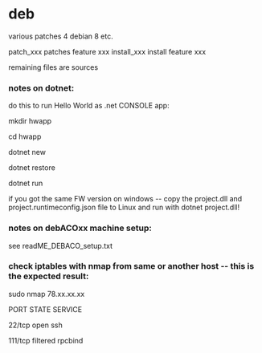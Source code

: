 # deb
various patches 4 debian 8 etc.

patch_xxx patches feature xxx
install_xxx install feature xxx


remaining files are sources

### notes on dotnet: 

do this to run Hello World as .net CONSOLE app:

mkdir hwapp

cd hwapp

dotnet new

dotnet restore

dotnet run

if you got the same FW version on windows -- copy the project.dll and project.runtimeconfig.json file to Linux and run with dotnet project.dll!


### notes on debACOxx machine setup:

see readME_DEBACO_setup.txt

### check iptables with nmap from same or another host -- this is the expected result:


sudo nmap 78.xx.xx.xx

PORT    STATE    SERVICE

22/tcp  open     ssh

111/tcp filtered rpcbind

